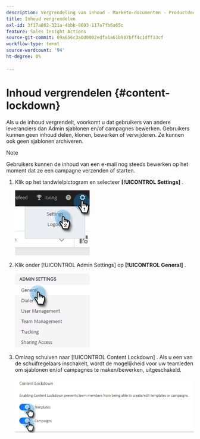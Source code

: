 ```yaml
---
description: Vergrendeling van inhoud - Marketo-documenten - Productdocumentatie
title: Inhoud vergrendelen
exl-id: 3f17a862-321a-4bbb-8693-117a7fb6a65c
feature: Sales Insight Actions
source-git-commit: 09a656c3a0d0002edfa1a61b987bff4c1dff33cf
workflow-type: tm+mt
source-wordcount: '94'
ht-degree: 0%

---
```


# Inhoud vergrendelen {#content-lockdown}

Als u de inhoud vergrendelt, voorkomt u dat gebruikers van andere leveranciers dan Admin sjablonen en/of campagnes bewerken. Gebruikers kunnen geen inhoud delen, klonen, bewerken of verwijderen. Ze kunnen ook geen sjablonen archiveren.

>[!NOTE]
>
>Gebruikers kunnen de inhoud van een e-mail nog steeds bewerken op het moment dat ze een campagne verzenden of starten.

1. Klik op het tandwielpictogram en selecteer **[!UICONTROL Settings]** .

   ![](assets/content-lockdown-1.png)

1. Klik onder [!UICONTROL Admin Settings] op **[!UICONTROL General]** .

   ![](assets/content-lockdown-2.png)

1. Omlaag schuiven naar [!UICONTROL Content Lockdown] . Als u een van de schuifregelaars inschakelt, wordt de mogelijkheid voor uw teamleden om sjablonen en/of campagnes te maken/bewerken, uitgeschakeld.

   ![](assets/content-lockdown-3.png)
